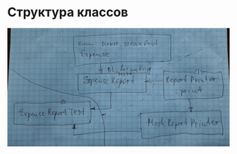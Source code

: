 # Структура классов

![classes](https://github.com/novozhilov-a/Clean-Code/blob/nf-lunch/description/procedural.jpg)
